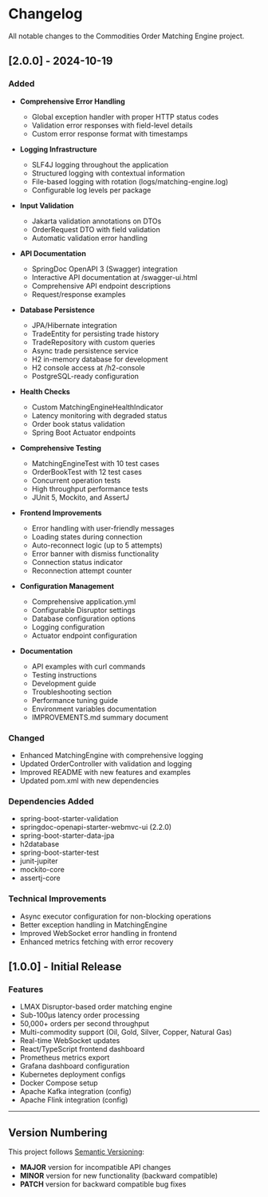 # Changelog

All notable changes to the Commodities Order Matching Engine project.

## [2.0.0] - 2024-10-19

### Added
- **Comprehensive Error Handling**
  - Global exception handler with proper HTTP status codes
  - Validation error responses with field-level details
  - Custom error response format with timestamps

- **Logging Infrastructure**
  - SLF4J logging throughout the application
  - Structured logging with contextual information
  - File-based logging with rotation (logs/matching-engine.log)
  - Configurable log levels per package

- **Input Validation**
  - Jakarta validation annotations on DTOs
  - OrderRequest DTO with field validation
  - Automatic validation error handling

- **API Documentation**
  - SpringDoc OpenAPI 3 (Swagger) integration
  - Interactive API documentation at /swagger-ui.html
  - Comprehensive API endpoint descriptions
  - Request/response examples

- **Database Persistence**
  - JPA/Hibernate integration
  - TradeEntity for persisting trade history
  - TradeRepository with custom queries
  - Async trade persistence service
  - H2 in-memory database for development
  - H2 console access at /h2-console
  - PostgreSQL-ready configuration

- **Health Checks**
  - Custom MatchingEngineHealthIndicator
  - Latency monitoring with degraded status
  - Order book status validation
  - Spring Boot Actuator endpoints

- **Comprehensive Testing**
  - MatchingEngineTest with 10 test cases
  - OrderBookTest with 12 test cases
  - Concurrent operation tests
  - High throughput performance tests
  - JUnit 5, Mockito, and AssertJ

- **Frontend Improvements**
  - Error handling with user-friendly messages
  - Loading states during connection
  - Auto-reconnect logic (up to 5 attempts)
  - Error banner with dismiss functionality
  - Connection status indicator
  - Reconnection attempt counter

- **Configuration Management**
  - Comprehensive application.yml
  - Configurable Disruptor settings
  - Database configuration options
  - Logging configuration
  - Actuator endpoint configuration

- **Documentation**
  - API examples with curl commands
  - Testing instructions
  - Development guide
  - Troubleshooting section
  - Performance tuning guide
  - Environment variables documentation
  - IMPROVEMENTS.md summary document

### Changed
- Enhanced MatchingEngine with comprehensive logging
- Updated OrderController with validation and logging
- Improved README with new features and examples
- Updated pom.xml with new dependencies

### Dependencies Added
- spring-boot-starter-validation
- springdoc-openapi-starter-webmvc-ui (2.2.0)
- spring-boot-starter-data-jpa
- h2database
- spring-boot-starter-test
- junit-jupiter
- mockito-core
- assertj-core

### Technical Improvements
- Async executor configuration for non-blocking operations
- Better exception handling in MatchingEngine
- Improved WebSocket error handling in frontend
- Enhanced metrics fetching with error recovery

## [1.0.0] - Initial Release

### Features
- LMAX Disruptor-based order matching engine
- Sub-100µs latency order processing
- 50,000+ orders per second throughput
- Multi-commodity support (Oil, Gold, Silver, Copper, Natural Gas)
- Real-time WebSocket updates
- React/TypeScript frontend dashboard
- Prometheus metrics export
- Grafana dashboard configuration
- Kubernetes deployment configs
- Docker Compose setup
- Apache Kafka integration (config)
- Apache Flink integration (config)

---

## Version Numbering

This project follows [Semantic Versioning](https://semver.org/):
- **MAJOR** version for incompatible API changes
- **MINOR** version for new functionality (backward compatible)
- **PATCH** version for backward compatible bug fixes
